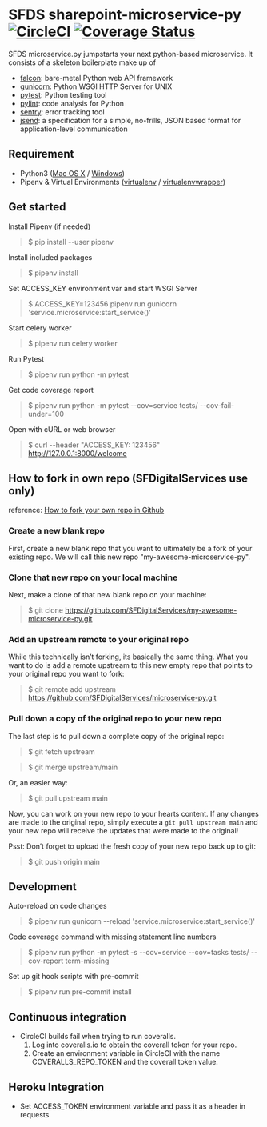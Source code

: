 # SFDS sharepoint-microservice-py [![CircleCI](https://badgen.net/circleci/github/SFDigitalServices/sharepoint-microservice-py/main)](https://circleci.com/gh/SFDigitalServices/sharepoint-microservice-py) [![Coverage Status](https://coveralls.io/repos/github/SFDigitalServices/sharepoint-microservice-py/badge.svg?branch=main)](https://coveralls.io/github/SFDigitalServices/sharepoint-microservice-py?branch=main)
SFDS microservice.py jumpstarts your next python-based microservice. It consists of a skeleton boilerplate make up of
* [falcon](https://falconframework.org/): bare-metal Python web API framework 
* [gunicorn](https://gunicorn.org/): Python WSGI HTTP Server for UNIX
* [pytest](https://docs.pytest.org/en/latest/): Python testing tool 
* [pylint](https://www.pylint.org/): code analysis for Python
* [sentry](https://sentry.io/): error tracking tool
* [jsend](https://github.com/omniti-labs/jsend):  a specification for a simple, no-frills, JSON based format for application-level communication

## Requirement
* Python3 
([Mac OS X](https://docs.python-guide.org/starting/install3/osx/) / [Windows](https://www.stuartellis.name/articles/python-development-windows/))
* Pipenv & Virtual Environments ([virtualenv](https://docs.python-guide.org/dev/virtualenvs/#virtualenvironments-ref) / [virtualenvwrapper](https://virtualenvwrapper.readthedocs.io/en/latest/))

## Get started

Install Pipenv (if needed)
> $ pip install --user pipenv

Install included packages
> $ pipenv install

Set ACCESS_KEY environment var and start WSGI Server
> $ ACCESS_KEY=123456 pipenv run gunicorn 'service.microservice:start_service()'

Start celery worker
> $ pipenv run celery worker

Run Pytest
> $ pipenv run python -m pytest

Get code coverage report
> $ pipenv run python -m pytest --cov=service tests/ --cov-fail-under=100

Open with cURL or web browser
> $ curl --header "ACCESS_KEY: 123456" http://127.0.0.1:8000/welcome

## How to fork in own repo (SFDigitalServices use only)
reference: [How to fork your own repo in Github](http://kroltech.com/2014/01/01/quick-tip-how-to-fork-your-own-repo-in-github/)

### Create a new blank repo
First, create a new blank repo that you want to ultimately be a fork of your existing repo. We will call this new repo "my-awesome-microservice-py".

### Clone that new repo on your local machine
Next, make a clone of that new blank repo on your machine:
> $ git clone https://github.com/SFDigitalServices/my-awesome-microservice-py.git

### Add an upstream remote to your original repo
While this technically isn’t forking, its basically the same thing. What you want to do is add a remote upstream to this new empty repo that points to your original repo you want to fork:
> $ git remote add upstream https://github.com/SFDigitalServices/microservice-py.git

### Pull down a copy of the original repo to your new repo
The last step is to pull down a complete copy of the original repo:
> $ git fetch upstream

> $ git merge upstream/main

Or, an easier way:
> $ git pull upstream main

Now, you can work on your new repo to your hearts content. If any changes are made to the original repo, simply execute a `git pull upstream main` and your new repo will receive the updates that were made to the original!

Psst: Don’t forget to upload the fresh copy of your new repo back up to git:

> $ git push origin main

## Development 
Auto-reload on code changes
> $ pipenv run gunicorn --reload 'service.microservice:start_service()'

Code coverage command with missing statement line numbers  
> $ pipenv run python -m pytest -s --cov=service --cov=tasks tests/ --cov-report term-missing

Set up git hook scripts with pre-commit
> $ pipenv run pre-commit install


## Continuous integration
* CircleCI builds fail when trying to run coveralls.
    1. Log into coveralls.io to obtain the coverall token for your repo.
    2. Create an environment variable in CircleCI with the name COVERALLS_REPO_TOKEN and the coverall token value.

## Heroku Integration
* Set ACCESS_TOKEN environment variable and pass it as a header in requests
